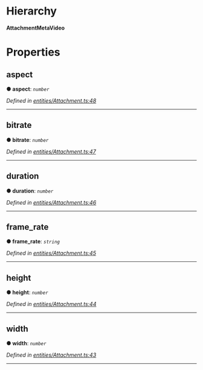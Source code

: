 

# Hierarchy

**AttachmentMetaVideo**

# Properties

<a id="aspect"></a>

##  aspect

**● aspect**: *`number`*

*Defined in [entities/Attachment.ts:48](https://github.com/lagunehq/core/blob/daa242c/src/entities/Attachment.ts#L48)*

___
<a id="bitrate"></a>

##  bitrate

**● bitrate**: *`number`*

*Defined in [entities/Attachment.ts:47](https://github.com/lagunehq/core/blob/daa242c/src/entities/Attachment.ts#L47)*

___
<a id="duration"></a>

##  duration

**● duration**: *`number`*

*Defined in [entities/Attachment.ts:46](https://github.com/lagunehq/core/blob/daa242c/src/entities/Attachment.ts#L46)*

___
<a id="frame_rate"></a>

##  frame_rate

**● frame_rate**: *`string`*

*Defined in [entities/Attachment.ts:45](https://github.com/lagunehq/core/blob/daa242c/src/entities/Attachment.ts#L45)*

___
<a id="height"></a>

##  height

**● height**: *`number`*

*Defined in [entities/Attachment.ts:44](https://github.com/lagunehq/core/blob/daa242c/src/entities/Attachment.ts#L44)*

___
<a id="width"></a>

##  width

**● width**: *`number`*

*Defined in [entities/Attachment.ts:43](https://github.com/lagunehq/core/blob/daa242c/src/entities/Attachment.ts#L43)*

___

